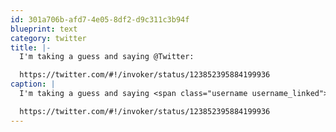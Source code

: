 ```yaml
---
id: 301a706b-afd7-4e05-8df2-d9c311c3b94f
blueprint: text
category: twitter
title: |-
  I'm taking a guess and saying @Twitter: 

  https://twitter.com/#!/invoker/status/123852395884199936
caption: |
  I'm taking a guess and saying <span class="username username_linked">@<a href="https://twitter.com/Twitter" title="Twitter">Twitter</a></span>: 

  https://twitter.com/#!/invoker/status/123852395884199936
---
```

